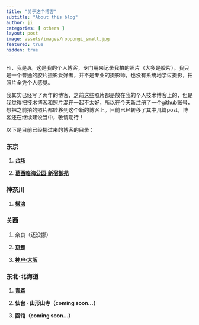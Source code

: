 ```yaml
---
title: "关于这个博客"
subtitle: "About this blog"
author: ji
categories: [ others ]
layout: post
image: assets/images/roppongi_small.jpg
featured: true
hidden: true
---
```


Hi，我是Ji。这是我的个人博客，专门用来记录我拍的照片（大多是胶片）。我只是一个普通的胶片摄影爱好者，并不是专业的摄影师，也没有系统地学过摄影，拍照片全凭个人感觉。

我其实已经写了两年的博客，之前这些照片都是放在我的个人技术博客上的，但是我觉得把技术博客和照片混在一起不太好，所以在今天新注册了一个github账号，想把之前拍的照片都转移到这个新的博客上。目前已经转移了其中几篇post，博客还在继续建设当中，敬请期待！

以下是目前已经挪过来的博客的目录：

### 东京

1. **[台场](https://photoyunyu.github.io/film-daiba/)**

2. **[葛西临海公园·新宿御苑](https://photoyunyu.github.io/film-park1/)**

### 神奈川

1. **[横滨](https://photoyunyu.github.io/film-yokohama1/)**

### 关西

1. 奈良（还没挪）

2. **[京都](https://photoyunyu.github.io/film-kyoto/)**

3. **[神户·大阪](https://photoyunyu.github.io/film-kobe/)**

### 东北·北海道

1. **[青森](https://photoyunyu.github.io/films-aomori/)**

2. **仙台 · 山形山寺（coming soon...）**

4. **函馆（coming soon...）**